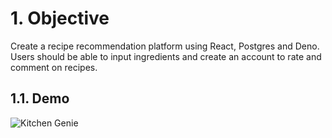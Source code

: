 # 1. Objective
Create a recipe recommendation platform using React, Postgres and Deno. Users should be able to input ingredients and create an account to rate and comment on recipes.

## 1.1. Demo
![Kitchen Genie](https://user-images.githubusercontent.com/74607544/129787258-f08b700a-1756-4113-ab0a-03f3acff55f3.gif)
